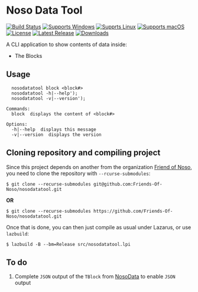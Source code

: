 # Noso Data Tool
[![Build Status](https://github.com/Friends-Of-Noso/nosodatatool/workflows/build/badge.svg?branch=main)](https://github.com/Friends-Of-Noso/nosodatatool/actions)
[![Supports Windows](https://img.shields.io/badge/support-Windows-blue?logo=Windows)](https://github.com/Friends-Of-Noso/nosodatatool/releases/latest)
[![Supprts Linux](https://img.shields.io/badge/support-Linux-yellow?logo=Linux)](https://github.com/Friends-Of-Noso/nosodatatool/releases/latest)
[![Supports macOS](https://img.shields.io/badge/support-macOS-black?logo=macOS)](https://github.com/Friends-Of-Noso/nosodatatool/releases/latest)
[![License](https://img.shields.io/github/license/Friends-Of-Noso/nosodatatool)](https://github.com/Friends-Of-Noso/nosodatatool/blob/master/LICENSE)
[![Latest Release](https://img.shields.io/github/v/release/Friends-Of-Noso/nosodatatool?label=latest%20release)](https://github.com/Friends-Of-Noso/nosodatatool/releases/latest)
[![Downloads](https://img.shields.io/github/downloads/Friends-Of-Noso/nosodatatool/total)](https://github.com/Friends-Of-Noso/nosodatatool/releases)

A CLI application to show contents of data inside:

- The Blocks

## Usage

```
  nosodatatool block <block#>
  nosodatatool -h|--help');
  nosodatatool -v|--version');

Commands:
  block  displays the content of <block#>

Options:
  -h|--help  displays this message
  -v|--version  displays the version
```

## Cloning repository and compiling project

Since this project depends on another from the organization [Friend of Noso](https://github.com/Friends-Of-Noso), you need to clone the repository with `--rcurse-submodules`:

```console
$ git clone --recurse-submodules git@github.com:Friends-Of-Noso/nosodatatool.git
```

**OR**

```console
$ git clone --recurse-submodules https://github.com/Friends-Of-Noso/nosodatatool.git
```

Once that is done, you can then just compile as usual under Lazarus, or use `lazbuild`:

```console
$ lazbuild -B --bm=Release src/nosodatatool.lpi
```

## To do

1. Complete `JSON` output of the `TBlock` from [NosoData](https://github.com/Friends-Of-Noso/NosoData) to enable `JSON` output
